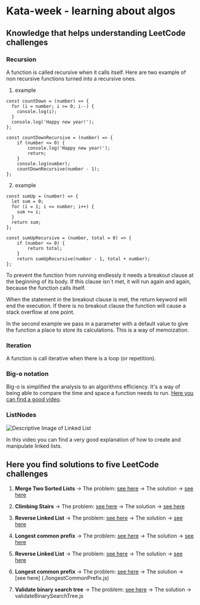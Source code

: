 # Kata-week - learning about algos

## Knowledge that helps understanding LeetCode challenges

### Recursion

A function is called recursive when it calls itself. Here are two example of non
recursive functions turned into a recursive ones.

1. example

```
const countDown = (number) => {
  for (i = number; i >= 0; i--) {
    console.log(i);
  }
  console.log('Happy new year!');
};

const countDownRecursive = (number) => {
    if (number <= 0) {
        console.log('Happy new year!');
        return;
    }
    console.log(number);
    countDownRecursive(number - 1);
};

```

2. example

```
const sumUp = (number) => {
  let sum = 0;
  for (i = 1; i <= number; i++) {
    sum += i;
  }
  return sum;
};

const sumUpRecursive = (number, total = 0) => {
    if (number <= 0) {
        return total;
    }
    return sumUpRecursive(number - 1, total + number);
};

```

To prevent the function from running endlessly it needs a breakout clause at the
beginning of its body. If this clause isn´t met, it will run again and again,
because the function calls itself.

When the statement in the breakout clause is met, the return keyword will end
the execution. If there is no breakout clause the function will cause a stack
overflow at one point.

In the second example we pass in a parameter with a default value to give the
function a place to store its calculations. This is a way of memoization.

### Iteration

A function is call iterative when there is a loop (or repetition).

### Big-o notation

Big-o is simplified the analysis to an algorithms efficiency. It's a way of
being able to compare the time and space a function needs to run.
[Here you can find a good video](https://www.youtube.com/watch?v=itn09C2ZB9Y).

### ListNodes

![Descriptive Image of Linked List](https://media.geeksforgeeks.org/wp-content/cdn-uploads/gq/2013/03/Linkedlist.png)

In this video you can find a very good explanation of how to create and
manipulate linked lists.

## Here you find solutions to five LeetCode challenges

1. **Merge Two Sorted Lists** -> The problem:
   [see here](https://leetcode.com/problems/merge-two-sorted-lists/) -> The
   solution -> [see here](./mergeTwoSortedLists.js)

2. **Climbing Stairs** -> The problem:
   [see here](https://leetcode.com/problems/climbing-stairs/) -> The solution ->
   [see here](./mergeTwoSortedLists.js)

3. **Reverse Linked List** -> The problem:
   [see here](https://leetcode.com/problems/reverse-linked-list/) -> The
   solution -> [see here](./reverseLinkedList.js)

4. **Longest common prefix** -> The problem:
   [see here](https://leetcode.com/problems/longest-common-prefix/) -> The
   solution -> [see here](./longestCommonPrefix.js)

5. **Reverse Linked List** -> The problem:
   [see here](https://leetcode.com/problems/reverse-linked-list/) -> The
   solution -> [see here](./reverseLinkedList.js)

6. **Longest common prefix** -> The problem:
   [see here](https://leetcode.com/problems/longest-common-prefix/) -> The
   solution -> [see here] (./longestCommonPrefix.js)

7. **Validate binary search tree** -> The problem:
   [see here](https://leetcode.com/problems/validate-binary-search-tree/) -> The
   solution -> validateBinarySearchTree.js
